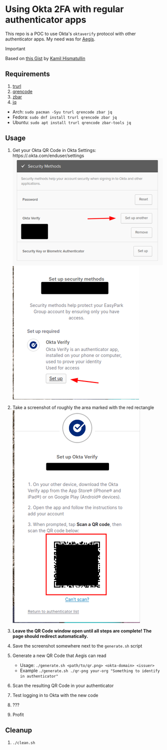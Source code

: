 # Using Okta 2FA with regular authenticator apps

This repo is a POC to use Okta's `oktaverify` protocol with other authenticator apps. My need was for [Aegis](https://getaegis.app/).

> [!IMPORTANT]
> Based on [this Gist](https://gist.github.com/kamilhism/9f6f26ce3e10b6685af8c43f33aca808) by [Kamil Hismatullin](https://gist.github.com/kamilhism)

## Requirements
1. [trurl](https://github.com/curl/trurl)
2. [qrencode](https://github.com/fukuchi/libqrencode)
3. [zbar](https://github.com/mchehab/zbar)
4. [jq](https://jqlang.github.io/jq/)

* Arch: `sudo pacman -Syu trurl qrencode zbar jq`
* Fedora: `sudo dnf install trurl qrencode zbar jq`
* Ubuntu: `sudo apt install trurl qrencode zbar-tools jq`

## Usage

1. Get your Okta QR Code in Okta Settings: https://<okta-domain>.okta.com/enduser/settings
![Add authenticator](/images/add_authenticator.png)
![Set up](/images/setup_verification.png)
2. Take a screenshot of roughly the area marked with the red rectangle
![QR Code](/images/qr_code.png)
3. **Leave the QR Code window open until all steps are complete! The page should redirect automatically.**
4. Save the screenshot somewhere next to the `generate.sh` script
5. Generate a new QR Code that Aegis can read
   - Usage: `./generate.sh <path/to/qr.png> <okta-domain> <issuer>`
   - Example `./generate.sh ./qr-png your-org "Something to identify in authenticator"`

6. Scan the resulting QR Code in your authenticator
7. Test logging in to Okta with the new code
8. ??? 
9. Profit

## Cleanup
1. ```./clean.sh```
